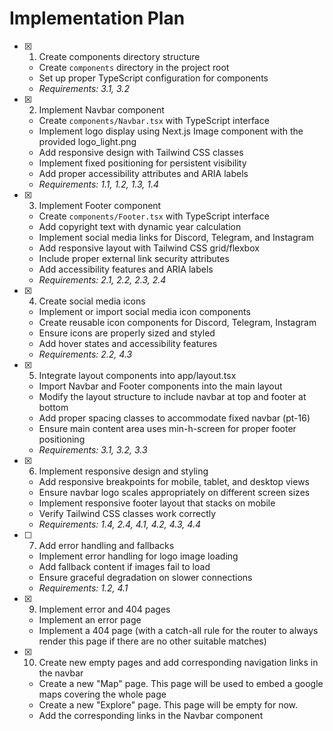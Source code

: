 # Implementation Plan

- [x] 1. Create components directory structure

  - Create `components` directory in the project root
  - Set up proper TypeScript configuration for components
  - _Requirements: 3.1, 3.2_

- [x] 2. Implement Navbar component

  - Create `components/Navbar.tsx` with TypeScript interface
  - Implement logo display using Next.js Image component with the provided logo_light.png
  - Add responsive design with Tailwind CSS classes
  - Implement fixed positioning for persistent visibility
  - Add proper accessibility attributes and ARIA labels
  - _Requirements: 1.1, 1.2, 1.3, 1.4_

- [x] 3. Implement Footer component

  - Create `components/Footer.tsx` with TypeScript interface
  - Add copyright text with dynamic year calculation
  - Implement social media links for Discord, Telegram, and Instagram
  - Add responsive layout with Tailwind CSS grid/flexbox
  - Include proper external link security attributes
  - Add accessibility features and ARIA labels
  - _Requirements: 2.1, 2.2, 2.3, 2.4_

- [x] 4. Create social media icons

  - Implement or import social media icon components
  - Create reusable icon components for Discord, Telegram, Instagram
  - Ensure icons are properly sized and styled
  - Add hover states and accessibility features
  - _Requirements: 2.2, 4.3_

- [x] 5. Integrate layout components into app/layout.tsx

  - Import Navbar and Footer components into the main layout
  - Modify the layout structure to include navbar at top and footer at bottom
  - Add proper spacing classes to accommodate fixed navbar (pt-16)
  - Ensure main content area uses min-h-screen for proper footer positioning
  - _Requirements: 3.1, 3.2, 3.3_

- [x] 6. Implement responsive design and styling

  - Add responsive breakpoints for mobile, tablet, and desktop views
  - Ensure navbar logo scales appropriately on different screen sizes
  - Implement responsive footer layout that stacks on mobile
  - Verify Tailwind CSS classes work correctly
  - _Requirements: 1.4, 2.4, 4.1, 4.2, 4.3, 4.4_

- [ ] 7. Add error handling and fallbacks

  - Implement error handling for logo image loading
  - Add fallback content if images fail to load
  - Ensure graceful degradation on slower connections
  - _Requirements: 1.2, 4.1_

- [x] 9. Implement error and 404 pages

  - Implement an error page
  - Implement a 404 page (with a catch-all rule for the router to always render this page if there are no other suitable matches)

- [x] 10. Create new empty pages and add corresponding navigation links in the navbar

  - Create a new "Map" page. This page will be used to embed a google maps covering the whole page
  - Create a new "Explore" page. This page will be empty for now.
  - Add the corresponding links in the Navbar component
